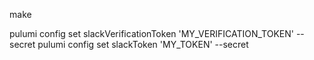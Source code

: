 make

pulumi config set slackVerificationToken 'MY_VERIFICATION_TOKEN' --secret
pulumi config set slackToken 'MY_TOKEN' --secret